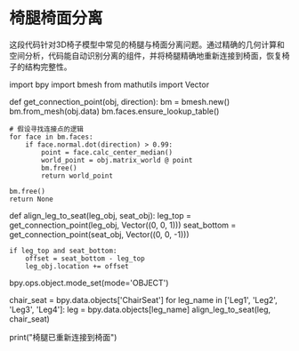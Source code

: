 # 椅腿椅面分离

这段代码针对3D椅子模型中常见的椅腿与椅面分离问题。通过精确的几何计算和空间分析，代码能自动识别分离的组件，并将椅腿精确地重新连接到椅面，恢复椅子的结构完整性。

import bpy
import bmesh
from mathutils import Vector

def get_connection_point(obj, direction):
    bm = bmesh.new()
    bm.from_mesh(obj.data)
    bm.faces.ensure_lookup_table()
    
    # 假设寻找连接点的逻辑
    for face in bm.faces:
        if face.normal.dot(direction) > 0.99:
            point = face.calc_center_median()
            world_point = obj.matrix_world @ point
            bm.free()
            return world_point
    
    bm.free()
    return None

def align_leg_to_seat(leg_obj, seat_obj):
    leg_top = get_connection_point(leg_obj, Vector((0, 0, 1)))
    seat_bottom = get_connection_point(seat_obj, Vector((0, 0, -1)))
    
    if leg_top and seat_bottom:
        offset = seat_bottom - leg_top
        leg_obj.location += offset

bpy.ops.object.mode_set(mode='OBJECT')

chair_seat = bpy.data.objects['ChairSeat']
for leg_name in ['Leg1', 'Leg2', 'Leg3', 'Leg4']:
    leg = bpy.data.objects[leg_name]
    align_leg_to_seat(leg, chair_seat)

print("椅腿已重新连接到椅面")